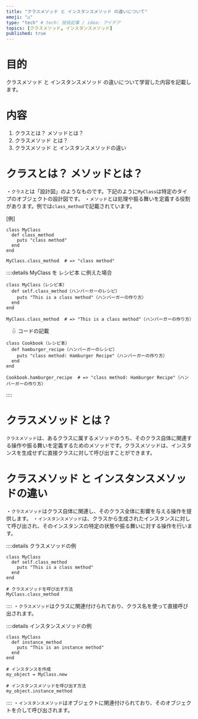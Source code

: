 ```yaml
---
title: "クラスメソッド と インスタンスメソッド の違いについて"
emoji: "⚖️"
type: "tech" # tech: 技術記事 / idea: アイデア
topics: [クラスメソッド, インスタンスメソッド]
published: true
---
```


# 目的

クラスメソッド と インスタンスメソッド の違いについて学習した内容を記載します。

# 内容
1. クラスとは？ メソッドとは？
2. クラスメソッド とは？
3. クラスメソッド と インスタンスメソッドの違い

# クラスとは？ メソッドとは？

・```クラス```とは「設計図」のようなものです。下記のように`MyClass`は特定のタイプのオブジェクトの設計図です。
・```メソッド```とは処理や振る舞いを定義する役割があります。例では`class_method`で記載されています。

[例]
```
class MyClass
  def class_method
    puts "class method"
  end
end

MyClass.class_method  # => "class method"
```

::::details MyClass を レシピ本 に例えた場合
```
class MyClass（レシピ本）
  def self.class_method（ハンバーガーのレシピ）
    puts "This is a class method"（ハンバーガーの作り方）
  end
end

MyClass.class_method  # => "This is a class method"（ハンバーガーの作り方）
```
　⇩ コードの記載

```
class Cookbook（レシピ本）
  def hamburger_recipe（ハンバーガーのレシピ）
    puts "class method: Hamburger Recipe"（ハンバーガーの作り方）
  end
end

Cookbook.hamburger_recipe  # => "class method: Hamburger Recipe"（ハンバーガーの作り方）
```
::::
# クラスメソッド とは？
```クラスメソッド```は、あるクラスに属するメソッドのうち、そのクラス自体に関連する操作や振る舞いを定義するためのメソッドです。クラスメソッドは、インスタンスを生成せずに直接クラスに対して呼び出すことができます。

# クラスメソッド と インスタンスメソッドの違い
・```クラスメソッド```はクラス自体に関連し、そのクラス全体に影響を与える操作を提供します。
・```インスタンスメソッド```は、クラスから生成されたインスタンスに対して呼び出され、そのインスタンスの特定の状態や振る舞いに対する操作を行います。

::::details クラスメソッドの例
```
class MyClass
  def self.class_method
    puts "This is a class method"
  end
end

# クラスメソッドを呼び出す方法
MyClass.class_method
```
::::
・```クラスメソッド```はクラスに関連付けられており、クラス名を使って直接呼び出されます。

::::details インスタンスメソッドの例
```
class MyClass
  def instance_method
    puts "This is an instance method"
  end
end

# インスタンスを作成
my_object = MyClass.new

# インスタンスメソッドを呼び出す方法
my_object.instance_method
```
::::
・```インスタンスメソッド```はオブジェクトに関連付けられており、そのオブジェクトを介して呼び出されます。

<br>
<br>
<br>